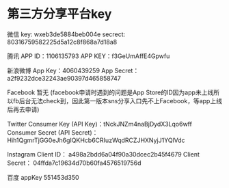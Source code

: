 # 第三方分享平台key

微信 
key: wxeb3de5884beb004e 
secrect: 80316759582225d5a12c8f868a7d18a8

腾讯 
APP  ID：1106135793 
APP  KEY：f3GeUmAffE4Gpwfu 

新浪微博 
App  Key：4060439259 
App  Secret：a2f9232dce32243ae90397d465858747 

Facebook 
暂无 (facebook申请时遇到的问题是App Store的ID因为app未上线所以fb后台无法check到，因此第一版本sns分享入口先不上Facebook，等app上线后再去申请)

Twitter 
Consumer  Key  (API  Key)：tNckJNZm4naBjDydX3Lqo6wff 
Consumer  Secret  (API  Secret)：Hih1QgmrTjGG0eJh6gIQKHcb6CRIuzWqdRCZJHXNyjJ1YQlVdc 

Instagram 
Client  ID：  a498a2bdd6a04f90a30dcec2b45f4679 
Client  Secret：  04ffda7c19634d70b60fa4576519756d


百度
appKey 551453d350
